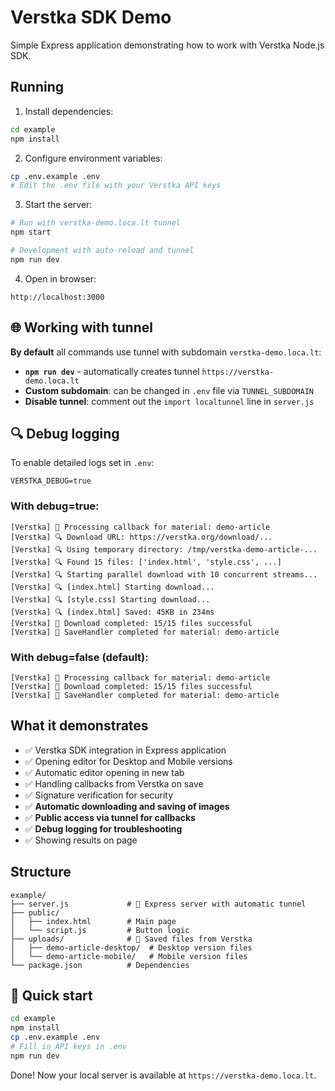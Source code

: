 # Verstka SDK Demo

Simple Express application demonstrating how to work with Verstka Node.js SDK.

## Running

1. Install dependencies:
```bash
cd example
npm install
```

2. Configure environment variables:
```bash
cp .env.example .env
# Edit the .env file with your Verstka API keys
```

3. Start the server:

```bash
# Run with verstka-demo.loca.lt tunnel
npm start

# Development with auto-reload and tunnel
npm run dev
```

4. Open in browser:
```
http://localhost:3000
```

## 🌐 Working with tunnel

**By default** all commands use tunnel with subdomain `verstka-demo.loca.lt`:

- **`npm run dev`** - automatically creates tunnel `https://verstka-demo.loca.lt`
- **Custom subdomain**: can be changed in `.env` file via `TUNNEL_SUBDOMAIN`
- **Disable tunnel**: comment out the `import localtunnel` line in `server.js`

## 🔍 Debug logging

To enable detailed logs set in `.env`:
```
VERSTKA_DEBUG=true
```

### With debug=true:
```
[Verstka] 📝 Processing callback for material: demo-article
[Verstka] 🔍 Download URL: https://verstka.org/download/...
[Verstka] 🔍 Using temporary directory: /tmp/verstka-demo-article-...
[Verstka] 🔍 Found 15 files: ['index.html', 'style.css', ...]
[Verstka] 🔍 Starting parallel download with 10 concurrent streams...
[Verstka] 🔍 [index.html] Starting download...
[Verstka] 🔍 [style.css] Starting download...
[Verstka] 🔍 [index.html] Saved: 45KB in 234ms
[Verstka] 📝 Download completed: 15/15 files successful
[Verstka] 📝 SaveHandler completed for material: demo-article
```

### With debug=false (default):
```
[Verstka] 📝 Processing callback for material: demo-article
[Verstka] 📝 Download completed: 15/15 files successful
[Verstka] 📝 SaveHandler completed for material: demo-article
```

## What it demonstrates

- ✅ Verstka SDK integration in Express application
- ✅ Opening editor for Desktop and Mobile versions
- ✅ Automatic editor opening in new tab
- ✅ Handling callbacks from Verstka on save
- ✅ Signature verification for security
- ✅ **Automatic downloading and saving of images**
- ✅ **Public access via tunnel for callbacks**
- ✅ **Debug logging for troubleshooting**
- ✅ Showing results on page

## Structure

```
example/
├── server.js             # 🚀 Express server with automatic tunnel
├── public/
│   ├── index.html        # Main page
│   └── script.js         # Button logic
├── uploads/              # 📁 Saved files from Verstka
│   ├── demo-article-desktop/  # Desktop version files
│   └── demo-article-mobile/   # Mobile version files
└── package.json          # Dependencies
```

## 🚀 Quick start

```bash
cd example
npm install
cp .env.example .env
# Fill in API keys in .env
npm run dev
```

Done! Now your local server is available at `https://verstka-demo.loca.lt`. 
